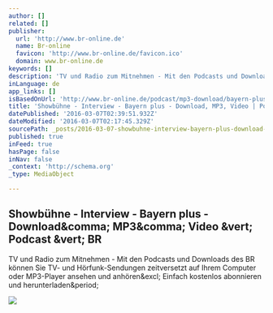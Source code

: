```yaml
---
author: []
related: []
publisher:
  url: 'http://www.br-online.de'
  name: Br-online
  favicon: 'http://www.br-online.de/favicon.ico'
  domain: www.br-online.de
keywords: []
description: 'TV und Radio zum Mitnehmen - Mit den Podcasts und Downloads des BR können Sie TV- und Hörfunk-Sendungen zeitversetzt auf Ihrem Computer oder MP3-Player ansehen und anhören! Einfach kostenlos abonnieren und herunterladen.'
inLanguage: de
app_links: []
isBasedOnUrl: 'http://www.br-online.de/podcast/mp3-download/bayern-plus/mp3-download-podcast-showbuehne-interview.shtml'
title: 'Showbühne - Interview - Bayern plus - Download, MP3, Video | Podcast | BR'
datePublished: '2016-03-07T02:39:51.932Z'
dateModified: '2016-03-07T02:17:45.329Z'
sourcePath: _posts/2016-03-07-showbuhne-interview-bayern-plus-download-mp3-video-or.md
published: true
inFeed: true
hasPage: false
inNav: false
_context: 'http://schema.org'
_type: MediaObject

---
```

<article style=""><h1>Showbühne - Interview - Bayern plus - Download&amp;comma; MP3&amp;comma; Video &amp;vert; Podcast &amp;vert; BR</h1><p>TV und Radio zum Mitnehmen - Mit den Podcasts und Downloads des BR können Sie TV- und Hörfunk-Sendungen zeitversetzt auf Ihrem Computer oder MP3-Player ansehen und anhören&amp;excl; Einfach kostenlos abonnieren und herunterladen&amp;period;</p><img src="http://www.br-online.de/podcast/img/itunes.gif" /></article>